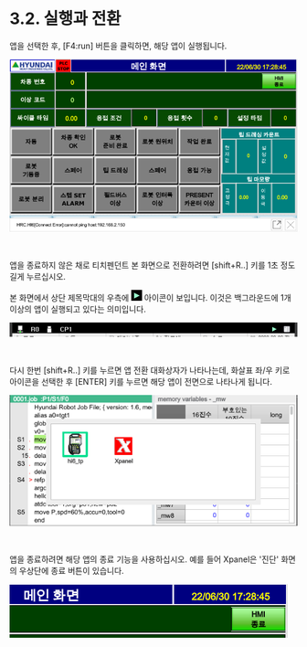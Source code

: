 ﻿# 3.2. 실행과 전환

앱을 선택한 후, \[F4:run\] 버튼을 클릭하면, 해당 앱이 실행됩니다.

![](../_assets/3_2_run.png)

<br/>

앱을 종료하지 않은 채로 티치펜던트 본 화면으로 전환하려면 \[shift+R..\] 키를 1초 정도 길게 누르십시오.

본 화면에서 상단 제목막대의 우측에 ![](../_assets/3_3_switch_c.png) 아이콘이 보입니다. 이것은 백그라운드에 1개 이상의 앱이 실행되고 있다는 의미입니다.

![](../_assets/3_3_switch_b.png)

<br/>

다시 한번 \[shift+R..\] 키를 누르면 앱 전환 대화상자가 나타나는데, 화살표 좌/우 키로 아이콘을 선택한 후 \[ENTER\] 키를 누르면 해당 앱이 전면으로 나타나게 됩니다.

![](../_assets/3_3_switch_d.png)

<br/>

앱을 종료하려면 해당 앱의 종료 기능을 사용하십시오. 예를 들어 Xpanel은 '진단' 화면의 우상단에 종료 버튼이 있습니다.

![](../_assets/3_3_exit.png)

<br/>
